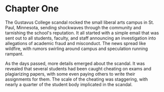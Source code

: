 # Chapter One

The Gustavus College scandal rocked the small liberal arts campus in St. Paul, Minnesota, sending shockwaves through the community and tarnishing the school's reputation. It all started with a simple email that was sent out to all students, faculty, and staff announcing an investigation into allegations of academic fraud and misconduct. The news spread like wildfire, with rumors swirling around campus and speculation running rampant.

As the days passed, more details emerged about the scandal. It was revealed that several students had been caught cheating on exams and plagiarizing papers, with some even paying others to write their assignments for them. The scale of the cheating was staggering, with nearly a quarter of the student body implicated in the scandal.